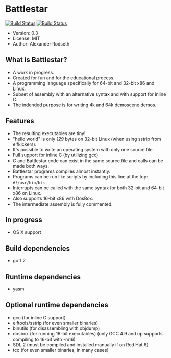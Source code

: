 Battlestar
==========

[![Build Status](https://travis-ci.org/xyproto/battlestar.svg?branch=master)](https://travis-ci.org/xyproto/battlestar)
[![Build Status](https://drone.io/github.com/xyproto/battlestar/status.png)](https://drone.io/github.com/xyproto/battlestar/latest)

* Version: 0.3
* License: MIT
* Author: Alexander Rødseth

What is Battlestar?
-------------------

* A work in progress.
* Created for fun and for the educational process.
* A programming language specifically for 64-bit and 32-bit x86 and Linux.
* Subset of assembly with an alternative syntax and with support for inline C.
* The indended purpose is for writing 4k and 64k demoscene demos.

Features
--------

* The resulting executables are tiny!
* "hello world" is only *129* bytes on 32-bit Linux (when using sstrip from elfkickers).
* It's possible to write an operating system with only one source file.
* Full support for inline C (by utilizing gcc).
* C and Battlestar code can exist in the same source file and calls can be made both ways.
* Battlestar programs compiles almost instantly.
* Programs can be run like scripts by including this line at the top: ```#!/usr/bin/bts```
* Interrupts can be called with the same syntax for both 32-bit and 64-bit x86 on Linux.
* Also supports 16-bit x86 with DosBox.
* The intermediate assembly is fully commented.

In progress
-----------
* OS X support

Build dependencies
------------------
* go 1.2

Runtime dependencies
--------------------
* yasm

Optional runtime dependencies
-----------------------------
* gcc (for inline C support)
* elftools/sstrip (for even smaller binaries)
* binutils (for disassembling with objdump)
* dosbox (for running 16-bit executables) (only GCC 4.9 and up supports compiling to 16-bit with -m16)
* SDL 2 (must be compiled and installed manually if on Red Hat 6)
* tcc (for even smaller binaries, in many cases)
